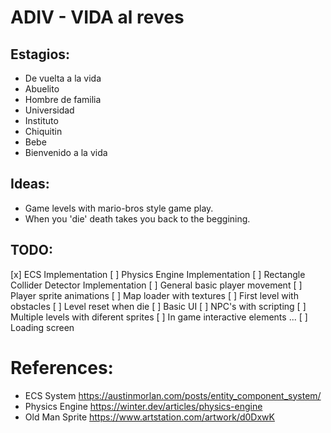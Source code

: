 # ADIV - VIDA al reves

## Estagios:
- De vuelta a la vida
- Abuelito
- Hombre de familia
- Universidad
- Instituto
- Chiquitin
- Bebe
- Bienvenido a la vida

## Ideas:
- Game levels with mario-bros style game play.
- When you 'die' death takes you back to the beggining.

## TODO:
[x] ECS Implementation
[ ] Physics Engine Implementation
[ ] Rectangle Collider Detector Implementation
[ ] General basic player movement
[ ] Player sprite animations
[ ] Map loader with textures
[ ] First level with obstacles
[ ] Level reset when die
[ ] Basic UI 
[ ] NPC's with scripting
[ ] Multiple levels with diferent sprites
[ ] In game interactive elements
...
[ ] Loading screen

# References:
- ECS System https://austinmorlan.com/posts/entity_component_system/
- Physics Engine https://winter.dev/articles/physics-engine
- Old Man Sprite https://www.artstation.com/artwork/d0DxwK